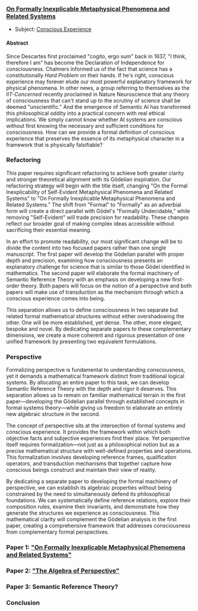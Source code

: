 ### [On Formally Inexplicable Metaphysical Phenomena and Related Systems](https://dna-platform.github.io/inexplicable-phenomena/articles/inexplicable-phenomena/inexplicable-phenomena.html)
- Subject: [Conscious Experience](https://dna-platform.github.io/inexplicable-phenomena/dictionary/conscious-experience.html)

#### Abstract

Since Descartes first proclaimed "cogito, ergo sum" back in 1637, "I think, therefore I am" has become the Declaration of Independence for consciousness. Chalmers informed us of the fact that science has a constitutionally *Hard Problem* on their hands. If he's right, conscious experience may forever elude our most powerful explanatory framework for physical phenomena. In other news, a group referring to themselves as the *IIT-Concerned* recently proclaimed in Nature Neuroscience that any theory of consciousness that can't stand up to the scrutiny of science shall be deemed "unscientific." And the emergence of Semantic AI has transformed this philosophical oddity into a practical concern with real ethical implications. We simply cannot know whether AI systems are conscious without first knowing the necessary and sufficient conditions for consciousness. How can we provide a formal definition of conscious experience that preserves the essence of its metaphysical character in a framework that is physically falsifiable? 

### Refactoring

This paper requires significant refactoring to achieve both greater clarity and stronger theoretical alignment with its Gödelian inspiration. Our refactoring strategy will begin with the title itself, changing "On the Formal Inexplicability of Self-Evident Metaphysical Phenomena and Related Systems" to "On Formally Inexplicable Metaphysical Phenomena and Related Systems." The shift from "Formal" to "Formally" as an adverbial form will create a direct parallel with Gödel's "Formally Undecidable," while removing "Self-Evident" will trade precision for readability. These changes reflect our broader goal of making complex ideas accessible without sacrificing their essential meaning.

In an effort to promote readability, our most significant change will be to divide the content into two focused papers rather than one single manuscript. The first paper will develop the Gödelian parallel with proper depth and precision, examining how consciousness presents an explanatory challenge for science that is similar to those Gödel identified in mathematics. The second paper will elaborate the formal machinery of Semantic Reference Theory with an emphasis on developing a new first-order theory. Both papers will focus on the notion of a perspective and both papers will make use of transduction as the mechanism through which a conscious experience comes into being. 

This separation allows us to define consciousness in two separate but related formal mathematical structures without either overshadowing the other. One will be more established, yet dense. The other, more elegant, bespoke and novel. By dedicating separate papers to these complementary dimensions, we create a more coherent and rigorous presentation of one unified framework by presenting two equivalent formulations.

### Perspective

Formalizing perspective is fundamental to understanding consciousness, yet it demands a mathematical framework distinct from traditional logical systems. By allocating an entire paper to this task, we can develop Semantic Reference Theory with the depth and rigor it deserves. This separation allows us to remain on familiar mathematical terrain in the first paper—developing the Gödelian parallel through established concepts in formal systems theory—while giving us freedom to elaborate an entirely new algebraic structure in the second.

The concept of perspective sits at the intersection of formal systems and conscious experience. It provides the framework within which both objective facts and subjective experiences find their place. Yet perspective itself requires formalization—not just as a philosophical notion but as a precise mathematical structure with well-defined properties and operations. This formalization involves developing reference frames, qualification operators, and transduction mechanisms that together capture how conscious beings construct and maintain their view of reality.

By dedicating a separate paper to developing the formal machinery of perspective, we can establish its algebraic properties without being constrained by the need to simultaneously defend its philosophical foundations. We can systematically define reference relations, explore their composition rules, examine their invariants, and demonstrate how they generate the structures we experience as consciousness. This mathematical clarity will complement the Gödelian analysis in the first paper, creating a comprehensive framework that addresses consciousness from complementary formal perspectives.

### Paper 1: ["On Formally Inexplicable Metaphysical Phenomena and Related Systems"](./second-draft/inexplicable-phenomena.md)

### Paper 2: ["The Algebra of Perspective"](../the-algebra-of-perspective/.synopsis.md)

### Paper 3: Semantic Reference Theory?

### Conclusion

